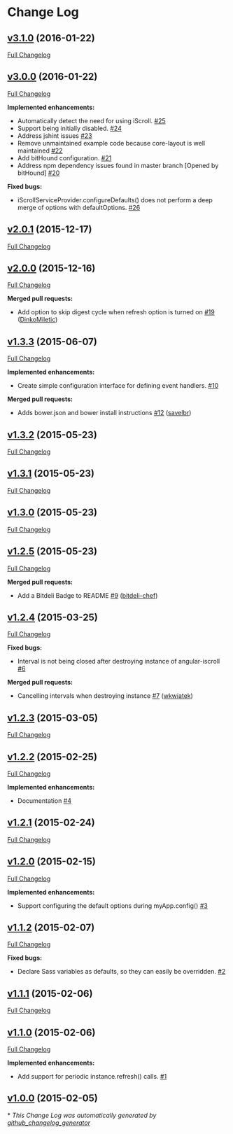 # Change Log

## [v3.1.0](https://github.com/mtr/angular-iscroll/tree/v3.1.0) (2016-01-22)
[Full Changelog](https://github.com/mtr/angular-iscroll/compare/v3.0.0...v3.1.0)

## [v3.0.0](https://github.com/mtr/angular-iscroll/tree/v3.0.0) (2016-01-22)
[Full Changelog](https://github.com/mtr/angular-iscroll/compare/v2.0.1...v3.0.0)

**Implemented enhancements:**

- Automatically detect the need for using iScroll. [\#25](https://github.com/mtr/angular-iscroll/issues/25)
- Support being initially disabled. [\#24](https://github.com/mtr/angular-iscroll/issues/24)
- Address jshint issues [\#23](https://github.com/mtr/angular-iscroll/issues/23)
- Remove unmaintained example code because core-layout is well maintained [\#22](https://github.com/mtr/angular-iscroll/issues/22)
- Add bitHound configuration. [\#21](https://github.com/mtr/angular-iscroll/issues/21)
- Address npm dependency issues found in master branch \[Opened by bitHound\] [\#20](https://github.com/mtr/angular-iscroll/issues/20)

**Fixed bugs:**

- iScrollServiceProvider.configureDefaults\(\) does not perform a deep merge of options with defaultOptions. [\#26](https://github.com/mtr/angular-iscroll/issues/26)

## [v2.0.1](https://github.com/mtr/angular-iscroll/tree/v2.0.1) (2015-12-17)
[Full Changelog](https://github.com/mtr/angular-iscroll/compare/v2.0.0...v2.0.1)

## [v2.0.0](https://github.com/mtr/angular-iscroll/tree/v2.0.0) (2015-12-16)
[Full Changelog](https://github.com/mtr/angular-iscroll/compare/v1.3.3...v2.0.0)

**Merged pull requests:**

- Add option to skip digest cycle when refresh option is turned on [\#19](https://github.com/mtr/angular-iscroll/pull/19) ([DinkoMiletic](https://github.com/DinkoMiletic))

## [v1.3.3](https://github.com/mtr/angular-iscroll/tree/v1.3.3) (2015-06-07)
[Full Changelog](https://github.com/mtr/angular-iscroll/compare/v1.3.2...v1.3.3)

**Implemented enhancements:**

- Create simple configuration interface for defining event handlers. [\#10](https://github.com/mtr/angular-iscroll/issues/10)

**Merged pull requests:**

- Adds bower.json and bower install instructions [\#12](https://github.com/mtr/angular-iscroll/pull/12) ([savelbr](https://github.com/savelbr))

## [v1.3.2](https://github.com/mtr/angular-iscroll/tree/v1.3.2) (2015-05-23)
[Full Changelog](https://github.com/mtr/angular-iscroll/compare/v1.3.1...v1.3.2)

## [v1.3.1](https://github.com/mtr/angular-iscroll/tree/v1.3.1) (2015-05-23)
[Full Changelog](https://github.com/mtr/angular-iscroll/compare/v1.3.0...v1.3.1)

## [v1.3.0](https://github.com/mtr/angular-iscroll/tree/v1.3.0) (2015-05-23)
[Full Changelog](https://github.com/mtr/angular-iscroll/compare/v1.2.5...v1.3.0)

## [v1.2.5](https://github.com/mtr/angular-iscroll/tree/v1.2.5) (2015-05-23)
[Full Changelog](https://github.com/mtr/angular-iscroll/compare/v1.2.4...v1.2.5)

**Merged pull requests:**

- Add a Bitdeli Badge to README [\#9](https://github.com/mtr/angular-iscroll/pull/9) ([bitdeli-chef](https://github.com/bitdeli-chef))

## [v1.2.4](https://github.com/mtr/angular-iscroll/tree/v1.2.4) (2015-03-25)
[Full Changelog](https://github.com/mtr/angular-iscroll/compare/v1.2.3...v1.2.4)

**Fixed bugs:**

- Interval is not being closed after destroying instance of angular-iscroll [\#6](https://github.com/mtr/angular-iscroll/issues/6)

**Merged pull requests:**

- Cancelling intervals when destroying instance [\#7](https://github.com/mtr/angular-iscroll/pull/7) ([wkwiatek](https://github.com/wkwiatek))

## [v1.2.3](https://github.com/mtr/angular-iscroll/tree/v1.2.3) (2015-03-05)
[Full Changelog](https://github.com/mtr/angular-iscroll/compare/v1.2.2...v1.2.3)

## [v1.2.2](https://github.com/mtr/angular-iscroll/tree/v1.2.2) (2015-02-25)
[Full Changelog](https://github.com/mtr/angular-iscroll/compare/v1.2.1...v1.2.2)

**Implemented enhancements:**

- Documentation [\#4](https://github.com/mtr/angular-iscroll/issues/4)

## [v1.2.1](https://github.com/mtr/angular-iscroll/tree/v1.2.1) (2015-02-24)
[Full Changelog](https://github.com/mtr/angular-iscroll/compare/v1.2.0...v1.2.1)

## [v1.2.0](https://github.com/mtr/angular-iscroll/tree/v1.2.0) (2015-02-15)
[Full Changelog](https://github.com/mtr/angular-iscroll/compare/v1.1.2...v1.2.0)

**Implemented enhancements:**

- Support configuring the default options during myApp.config\(\) [\#3](https://github.com/mtr/angular-iscroll/issues/3)

## [v1.1.2](https://github.com/mtr/angular-iscroll/tree/v1.1.2) (2015-02-07)
[Full Changelog](https://github.com/mtr/angular-iscroll/compare/v1.1.1...v1.1.2)

**Fixed bugs:**

- Declare Sass variables as defaults, so they can easily be overridden. [\#2](https://github.com/mtr/angular-iscroll/issues/2)

## [v1.1.1](https://github.com/mtr/angular-iscroll/tree/v1.1.1) (2015-02-06)
[Full Changelog](https://github.com/mtr/angular-iscroll/compare/v1.1.0...v1.1.1)

## [v1.1.0](https://github.com/mtr/angular-iscroll/tree/v1.1.0) (2015-02-06)
[Full Changelog](https://github.com/mtr/angular-iscroll/compare/v1.0.0...v1.1.0)

**Implemented enhancements:**

- Add support for periodic instance.refresh\(\) calls. [\#1](https://github.com/mtr/angular-iscroll/issues/1)

## [v1.0.0](https://github.com/mtr/angular-iscroll/tree/v1.0.0) (2015-02-05)


\* *This Change Log was automatically generated by [github_changelog_generator](https://github.com/skywinder/Github-Changelog-Generator)*